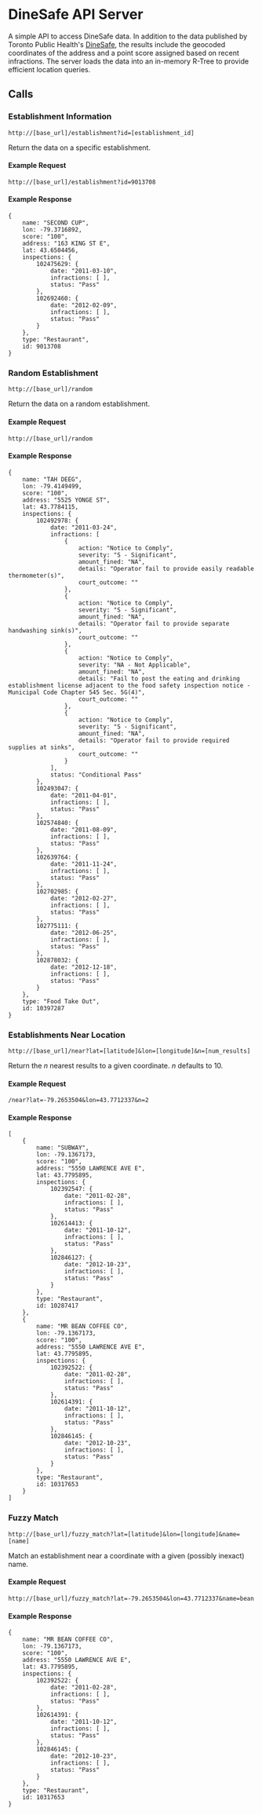 DineSafe API Server
===================

A simple API to access DineSafe data. In addition to the data published by Toronto Public Health's [DineSafe](http://www.toronto.ca/health/dinesafe/index.htm), the results include the geocoded coordinates of the address and a point score assigned based on recent infractions. The server loads the data into an in-memory R-Tree to provide efficient location queries.

Calls
-----

### Establishment Information

    http://[base_url]/establishment?id=[establishment_id]

Return the data on a specific establishment.

#### Example Request

    http://[base_url]/establishment?id=9013708

#### Example Response

    {
        name: "SECOND CUP",
        lon: -79.3716892,
        score: "100",
        address: "163 KING ST E",
        lat: 43.6504456,
        inspections: {
            102475629: {
                date: "2011-03-10",
                infractions: [ ],
                status: "Pass"
            },
            102692460: {
                date: "2012-02-09",
                infractions: [ ],
                status: "Pass"
            }
        },
        type: "Restaurant",
        id: 9013708
    }

### Random Establishment

    http://[base_url]/random

Return the data on a random establishment.

#### Example Request

    http://[base_url]/random

#### Example Response

    {
        name: "TAH DEEG",
        lon: -79.4149499,
        score: "100",
        address: "5525 YONGE ST",
        lat: 43.7784115,
        inspections: {
            102492978: {
                date: "2011-03-24",
                infractions: [
                    {
                        action: "Notice to Comply",
                        severity: "S - Significant",
                        amount_fined: "NA",
                        details: "Operator fail to provide easily readable thermometer(s)",
                        court_outcome: ""
                    },
                    {
                        action: "Notice to Comply",
                        severity: "S - Significant",
                        amount_fined: "NA",
                        details: "Operator fail to provide separate handwashing sink(s)",
                        court_outcome: ""
                    },
                    {
                        action: "Notice to Comply",
                        severity: "NA - Not Applicable",
                        amount_fined: "NA",
                        details: "Fail to post the eating and drinking establishment license adjacent to the food safety inspection notice - Municipal Code Chapter 545 Sec. 5G(4)",
                        court_outcome: ""
                    },
                    {
                        action: "Notice to Comply",
                        severity: "S - Significant",
                        amount_fined: "NA",
                        details: "Operator fail to provide required supplies at sinks",
                        court_outcome: ""
                    }
                ],
                status: "Conditional Pass"
            },
            102493047: {
                date: "2011-04-01",
                infractions: [ ],
                status: "Pass"
            },
            102574840: {
                date: "2011-08-09",
                infractions: [ ],
                status: "Pass"
            },
            102639764: {
                date: "2011-11-24",
                infractions: [ ],
                status: "Pass"
            },
            102702985: {
                date: "2012-02-27",
                infractions: [ ],
                status: "Pass"
            },
            102775111: {
                date: "2012-06-25",
                infractions: [ ],
                status: "Pass"
            },
            102878032: {
                date: "2012-12-18",
                infractions: [ ],
                status: "Pass"
            }
        },
        type: "Food Take Out",
        id: 10397287
    } 

### Establishments Near Location

    http://[base_url]/near?lat=[latitude]&lon=[longitude]&n=[num_results]

Return the _n_ nearest results to a given coordinate. _n_ defaults to 10.

#### Example Request

    /near?lat=-79.2653504&lon=43.7712337&n=2

#### Example Response

    [
        {
            name: "SUBWAY",
            lon: -79.1367173,
            score: "100",
            address: "5550 LAWRENCE AVE E",
            lat: 43.7795895,
            inspections: {
                102392547: {
                    date: "2011-02-28",
                    infractions: [ ],
                    status: "Pass"
                },
                102614413: {
                    date: "2011-10-12",
                    infractions: [ ],
                    status: "Pass"
                },
                102846127: {
                    date: "2012-10-23",
                    infractions: [ ],
                    status: "Pass"
                }
            },
            type: "Restaurant",
            id: 10287417
        },
        {
            name: "MR BEAN COFFEE CO",
            lon: -79.1367173,
            score: "100",
            address: "5550 LAWRENCE AVE E",
            lat: 43.7795895,
            inspections: {
                102392522: {
                    date: "2011-02-28",
                    infractions: [ ],
                    status: "Pass"
                },
                102614391: {
                    date: "2011-10-12",
                    infractions: [ ],
                    status: "Pass"
                },
                102846145: {
                    date: "2012-10-23",
                    infractions: [ ],
                    status: "Pass"
                }
            },
            type: "Restaurant",
            id: 10317653
        }
    ]

### Fuzzy Match

    http://[base_url]/fuzzy_match?lat=[latitude]&lon=[longitude]&name=[name]

Match an establishment near a coordinate with a given (possibly inexact) name.

#### Example Request

    http://[base_url]/fuzzy_match?lat=-79.2653504&lon=43.7712337&name=bean

#### Example Response

    {
        name: "MR BEAN COFFEE CO",
        lon: -79.1367173,
        score: "100",
        address: "5550 LAWRENCE AVE E",
        lat: 43.7795895,
        inspections: {
            102392522: {
                date: "2011-02-28",
                infractions: [ ],
                status: "Pass"
            },
            102614391: {
                date: "2011-10-12",
                infractions: [ ],
                status: "Pass"
            },
            102846145: {
                date: "2012-10-23",
                infractions: [ ],
                status: "Pass"
            }
        },
        type: "Restaurant",
        id: 10317653
    }

